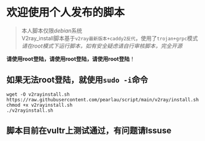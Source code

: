 # 欢迎使用个人发布的脚本  
> 本人脚本仅限*debian*系统  
> V2ray_install脚本基于`v2ray最新版本+caddy2反代`，使用了`trojan+grpc`模式  
> *请在root模式下运行脚本，如有安全疑虑请自行审核脚本，完全开源*  

**请使用root登陆，请使用root登陆，请使用root登陆**！  

## 如果无法root登陆，就使用`sudo -i`命令
```
wget -O v2rayinstall.sh https://raw.githubusercontent.com/pearlau/script/main/v2ray/install.sh
chmod +x v2rayinstall.sh
./v2rayinstall.sh
```
## 脚本目前在vultr上测试通过，有问题请Issuse
